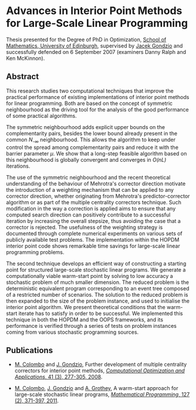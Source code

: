 # Advances in Interior Point Methods for Large-Scale Linear Programming

Thesis presented for the Degree of PhD in Optimization, [School of Mathematics,
University of Edinburgh](https://www.maths.ed.ac.uk/), supervised by
[Jacek Gondzio][jacek] and successfully defended on 6 September 2007
(examiners Danny Ralph and Ken McKinnon).

## Abstract

This research studies two computational techniques that improve the practical
performance of existing implementations of interior point methods for linear
programming. Both are based on the concept of symmetric neighbourhood as the
driving tool for the analysis of the good performance of some practical
algorithms.

The symmetric neighbourhood adds explicit upper bounds on the complementarity
pairs, besides the lower bound already present in the common _N<sub>-∞</sub>_
neighbourhood. This allows the algorithm to keep under control the spread among
complementarity pairs and reduce it with the barrier parameter _μ_. We show
that a long-step feasible algorithm based on this neighbourhood is globally
convergent and converges in _O(nL)_ iterations.

The use of the symmetric neighbourhood and the recent theoretical understanding
of the behaviour of Mehrotra's corrector direction motivate the introduction of
a weighting mechanism that can be applied to any corrector direction, whether
originating from Mehrotra's predictor-corrector algorithm or as part of the
multiple centrality correctors technique. Such modification in the way a
correction is applied aims to ensure that any computed search direction can
positively contribute to a successful iteration by increasing the overall
stepsize, thus avoiding the case that a corrector is rejected. The usefulness
of the weighting strategy is documented through complete numerical experiments
on various sets of publicly available test problems. The implementation within
the HOPDM interior point code shows remarkable time savings for large-scale
linear programming problems.

The second technique develops an efficient way of constructing a starting point
for structured large-scale stochastic linear programs. We generate a
computationally viable warm-start point by solving to low accuracy a stochastic
problem of much smaller dimension. The reduced problem is the deterministic
equivalent program corresponding to an event tree composed of a restricted
number of scenarios. The solution to the reduced problem is then expanded to
the size of the problem instance, and used to initialise the interior point
algorithm. We present theoretical conditions that the warm-start iterate has
to satisfy in order to be successful. We implemented this technique in both
the HOPDM and the OOPS frameworks, and its performance is verified through a
series of tests on problem instances coming from various stochastic programming
sources.

## Publications

- [M. Colombo][mcol] and [J. Gondzio][jacek],
Further development of multiple centrality correctors for interior point methods,
[_Computational Optimization and Applications_,
  41 (3), 277-305, 2008](https://doi.org/10.1007/s10589-007-9106-0).

- [M. Colombo][mcol], [J. Gondzio][jacek] and [A. Grothey][agr],
A warm-start approach for large-scale stochastic linear programs,
[_Mathematical Programming_,
  127 (2), 371-397, 2011](https://doi.org/10.1007/s10107-009-0290-9).

[mcol]:  https://pm2.phs.ed.ac.uk/~mcolombo/
[jacek]: https://www.maths.ed.ac.uk/~gondzio/
[agr]:   https://www.maths.ed.ac.uk/~agr/
